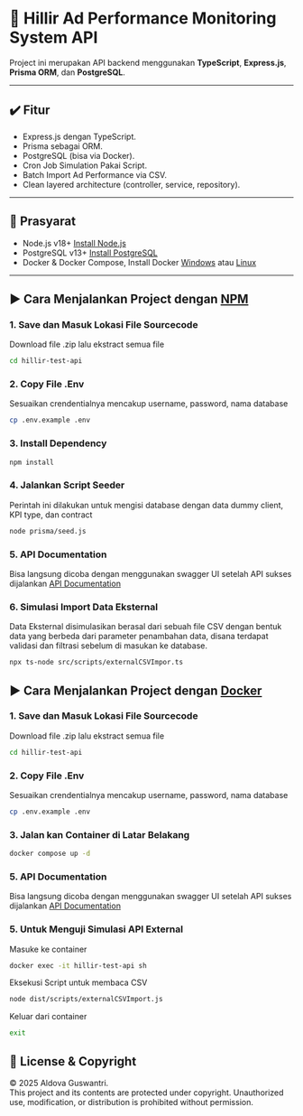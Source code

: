 # 🚀 Hillir Ad Performance Monitoring System API

Project ini merupakan API backend menggunakan **TypeScript**, **Express.js**, **Prisma ORM**, dan **PostgreSQL**.

---

## ✔️ Fitur

- Express.js dengan TypeScript.
- Prisma sebagai ORM.
- PostgreSQL (bisa via Docker).
- Cron Job Simulation Pakai Script.
- Batch Import Ad Performance via CSV.
- Clean layered architecture (controller, service, repository).

---

## 📝 Prasyarat

- Node.js v18+ [Install Node.js](https://nodejs.org/en/download)
- PostgreSQL v13+ [Install PostgreSQL](https://www.postgresql.org/download/windows)
- Docker & Docker Compose, Install Docker [Windows](https://docs.docker.com/desktop/setup/install/windows-install) atau [Linux](https://docs.docker.com/desktop/setup/install/linux)

---

## ▶️ Cara Menjalankan Project dengan [NPM](https://www.npmjs.com/)

### 1. Save dan Masuk Lokasi File Sourcecode

Download file .zip lalu ekstract semua file

```bash
cd hillir-test-api
```

### 2. Copy File .Env

Sesuaikan crendentialnya mencakup username, password, nama database

```bash
cp .env.example .env
```

### 3. Install Dependency

```bash
npm install
```

### 4. Jalankan Script Seeder

Perintah ini dilakukan untuk mengisi database dengan data dummy client, KPI type, dan contract

```bash
node prisma/seed.js
```

### 5. API Documentation

Bisa langsung dicoba dengan menggunakan swagger UI setelah API sukses dijalankan [API Documentation](http://localhost:8000/docs)

### 6. Simulasi Import Data Eksternal

Data Eksternal disimulasikan berasal dari sebuah file CSV dengan bentuk data yang berbeda dari parameter penambahan data, disana terdapat validasi dan filtrasi sebelum di masukan ke database.

```bash
npx ts-node src/scripts/externalCSVImpor.ts
```

## ▶️ Cara Menjalankan Project dengan [Docker](https://www.docker.com/)

### 1. Save dan Masuk Lokasi File Sourcecode

Download file .zip lalu ekstract semua file

```bash
cd hillir-test-api
```

### 2. Copy File .Env

Sesuaikan crendentialnya mencakup username, password, nama database

```bash
cp .env.example .env
```

### 3. Jalan kan Container di Latar Belakang

```bash
docker compose up -d
```

### 5. API Documentation

Bisa langsung dicoba dengan menggunakan swagger UI setelah API sukses dijalankan [API Documentation](http://localhost:8000/docs)

### 5. Untuk Menguji Simulasi API External

Masuke ke container

```bash
docker exec -it hillir-test-api sh
```

Eksekusi Script untuk membaca CSV

```bash
node dist/scripts/externalCSVImport.js
```

Keluar dari container

```bash
exit
```

## 📄 License & Copyright

© 2025 Aldova Guswantri.  
This project and its contents are protected under copyright. Unauthorized use, modification, or distribution is prohibited without permission.

